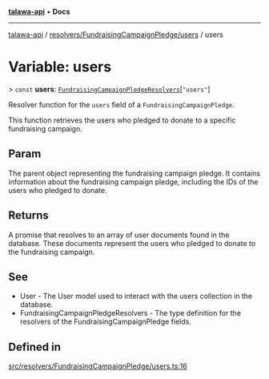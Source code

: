 [**talawa-api**](../../../../README.md) • **Docs**

***

[talawa-api](../../../../modules.md) / [resolvers/FundraisingCampaignPledge/users](../README.md) / users

# Variable: users

\> `const` **users**: [`FundraisingCampaignPledgeResolvers`](../../../../types/generatedGraphQLTypes/type-aliases/FundraisingCampaignPledgeResolvers.md)\[`"users"`\]

Resolver function for the `users` field of a `FundraisingCampaignPledge`.

This function retrieves the users who pledged to donate to a specific fundraising campaign.

## Param

The parent object representing the fundraising campaign pledge. It contains information about the fundraising campaign pledge, including the IDs of the users who pledged to donate.

## Returns

A promise that resolves to an array of user documents found in the database. These documents represent the users who pledged to donate to the fundraising campaign.

## See

 - User - The User model used to interact with the users collection in the database.
 - FundraisingCampaignPledgeResolvers - The type definition for the resolvers of the FundraisingCampaignPledge fields.

## Defined in

[src/resolvers/FundraisingCampaignPledge/users.ts:16](https://github.com/PalisadoesFoundation/talawa-api/blob/bba5d82264abb62b9e358a3d3fe1af18a8a8f6e4/src/resolvers/FundraisingCampaignPledge/users.ts#L16)

